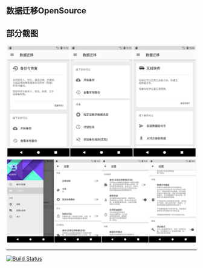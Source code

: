 ## 数据迁移OpenSource

## 部分截图

![flow1](art/overview.jpg)
![flow2](art/overview2.jpg)


--------------


[![Build Status](https://travis-ci.org/Tornaco/DataMigration.svg?branch=master)](https://travis-ci.org/Tornaco/DataMigration)
